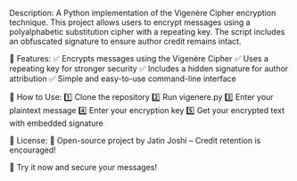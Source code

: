 Description:
A Python implementation of the Vigenère Cipher encryption technique. This project allows users to encrypt messages using a polyalphabetic substitution cipher with a repeating key. The script includes an obfuscated signature to ensure author credit remains intact.

🔹 Features:
✅ Encrypts messages using the Vigenère Cipher
✅ Uses a repeating key for stronger security
✅ Includes a hidden signature for author attribution
✅ Simple and easy-to-use command-line interface

🔹 How to Use:
1️⃣ Clone the repository
2️⃣ Run vigenere.py
3️⃣ Enter your plaintext message
4️⃣ Enter your encryption key
5️⃣ Get your encrypted text with embedded signature

🔹 License:
📜 Open-source project by Jatin Joshi – Credit retention is encouraged!

🚀 Try it now and secure your messages!
